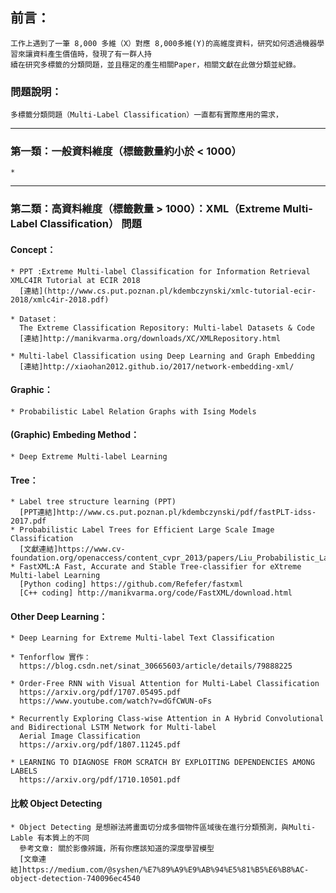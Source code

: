 ## 前言：

    工作上遇到了一筆 8,000 多維（X）對應 8,000多維(Y)的高維度資料，研究如何透過機器學習來讓資料產生價值時，發現了有一群人持
    續在研究多標籤的分類問題，並且穩定的產生相關Paper，相關文獻在此做分類並紀錄。


### 問題說明：

    多標籤分類問題（Multi-Label Classification）一直都有實際應用的需求，


* * * * *
### 第一類：一般資料維度（標籤數量約小於 < 1000）


    *


* * * * *
### 第二類：高資料維度（標籤數量 > 1000）：XML（Extreme Multi-Label Classification） 問題  

   #### Concept：
    * PPT :Extreme Multi-label Classification for Information Retrieval XMLC4IR Tutorial at ECIR 2018   
      [連結](http://www.cs.put.poznan.pl/kdembczynski/xmlc-tutorial-ecir-2018/xmlc4ir-2018.pdf) 
      
    * Dataset：
      The Extreme Classification Repository: Multi-label Datasets & Code  
      [連結]http://manikvarma.org/downloads/XC/XMLRepository.html  
      
    * Multi-label Classification using Deep Learning and Graph Embedding  
      [連結]http://xiaohan2012.github.io/2017/network-embedding-xml/

   #### Graphic：
    * Probabilistic Label Relation Graphs with Ising Models
    
   #### (Graphic) Embeding Method：
    * Deep Extreme Multi-label Learning
    

   #### Tree：
    * Label tree structure learning (PPT)  
      [PPT連結]http://www.cs.put.poznan.pl/kdembczynski/pdf/fastPLT-idss-2017.pdf  
    * Probabilistic Label Trees for Efficient Large Scale Image Classification  
      [文獻連結]https://www.cv-foundation.org/openaccess/content_cvpr_2013/papers/Liu_Probabilistic_Label_Trees_2013_CVPR_paper.pdf
    * FastXML:A Fast, Accurate and Stable Tree-classifier for eXtreme Multi-label Learning  
      [Python coding] https://github.com/Refefer/fastxml  
      [C++ coding] http://manikvarma.org/code/FastXML/download.html  
    

 
   #### Other Deep Learning：
    * Deep Learning for Extreme Multi-label Text Classification  

    * Tenforflow 實作：
      https://blog.csdn.net/sinat_30665603/article/details/79888225  

    * Order-Free RNN with Visual Attention for Multi-Label Classification  
      https://arxiv.org/pdf/1707.05495.pdf  
      https://www.youtube.com/watch?v=dGfCWUN-oFs
     
    * Recurrently Exploring Class-wise Attention in A Hybrid Convolutional and Bidirectional LSTM Network for Multi-label 
      Aerial Image Classification  
      https://arxiv.org/pdf/1807.11245.pdf  

    * LEARNING TO DIAGNOSE FROM SCRATCH BY EXPLOITING DEPENDENCIES AMONG LABELS  
      https://arxiv.org/pdf/1710.10501.pdf  


#### 比較 Object Detecting
    * Object Detecting 是想辦法將畫面切分成多個物件區域後在進行分類預測，與Multi-Lable 有本質上的不同
      參考文章: 關於影像辨識，所有你應該知道的深度學習模型
      [文章連結]https://medium.com/@syshen/%E7%89%A9%E9%AB%94%E5%81%B5%E6%B8%AC-object-detection-740096ec4540
